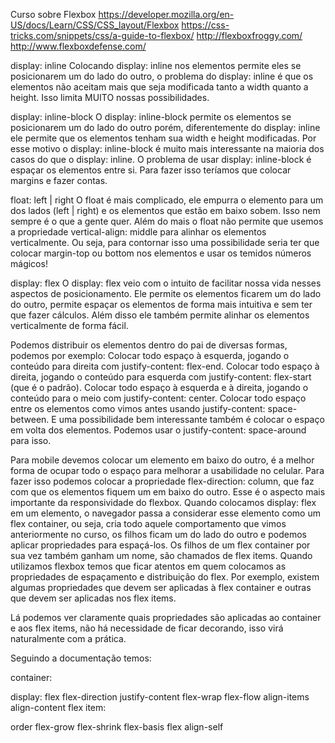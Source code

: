 Curso sobre Flexbox
https://developer.mozilla.org/en-US/docs/Learn/CSS/CSS_layout/Flexbox
https://css-tricks.com/snippets/css/a-guide-to-flexbox/
http://flexboxfroggy.com/
http://www.flexboxdefense.com/


display: inline
Colocando display: inline nos elementos permite eles se posicionarem um do lado do outro, o problema do display: inline é que os elementos não aceitam mais que seja modificada tanto a width quanto a height. Isso limita MUITO nossas possibilidades.

display: inline-block
O display: inline-block permite os elementos se posicionarem um do lado do outro porém, diferentemente do display: inline ele permite que os elementos tenham sua width e height modificadas. Por esse motivo o display: inline-block é muito mais interessante na maioria dos casos do que o display: inline.
O problema de usar display: inline-block é espaçar os elementos entre si. Para fazer isso teríamos que colocar margins e fazer contas.

float: left | right
O float é mais complicado, ele empurra o elemento para um dos lados (left | right) e os elementos que estão em baixo sobem. Isso nem sempre é o que a gente quer. Além do mais o float não permite que usemos a propriedade vertical-align: middle para alinhar os elementos verticalmente. Ou seja, para contornar isso uma possibilidade seria ter que colocar margin-top ou bottom nos elementos e usar os temidos números mágicos!

display: flex
O display: flex veio com o intuito de facilitar nossa vida nesses aspectos de posicionamento. Ele permite os elementos ficarem um do lado do outro, permite espaçar os elementos de forma mais intuitiva e sem ter que fazer cálculos. Além disso ele também permite alinhar os elementos verticalmente de forma fácil.


Podemos distribuir os elementos dentro do pai de diversas formas, podemos por exemplo:
Colocar todo espaço à esquerda, jogando o conteúdo para direita com justify-content: flex-end.
Colocar todo espaço à direita, jogando o conteúdo para esquerda com justify-content: flex-start (que é o padrão).
Colocar todo espaço à esquerda e à direita, jogando o conteúdo para o meio com justify-content: center.
Colocar todo espaço entre os elementos como vimos antes usando justify-content: space-between.
E uma possibilidade bem interessante também é colocar o espaço em volta dos elementos. Podemos usar o justify-content: space-around para isso.

Para mobile devemos colocar um elemento em baixo do outro, é a melhor forma de ocupar todo o espaço para melhorar a usabilidade no celular. Para fazer isso podemos colocar a propriedade flex-direction: column, que faz com que os elementos fiquem um em baixo do outro. Esse é o aspecto mais importante da responsividade do flexbox. Quando colocamos display: flex em um elemento, o navegador passa a considerar esse elemento como um flex container, ou seja, cria todo aquele comportamento que vimos anteriormente no curso, os filhos ficam um do lado do outro e podemos aplicar propriedades para espaçá-los. Os filhos de um flex container por sua vez também ganham um nome, são chamados de flex items. Quando utilizamos flexbox temos que ficar atentos em quem colocamos as propriedades de espaçamento e distribuição do flex. Por exemplo, existem algumas propriedades que devem ser aplicadas à flex container e outras que devem ser aplicadas nos flex items.

Lá podemos ver claramente quais propriedades são aplicadas ao container e aos flex items, não há necessidade de ficar decorando, isso virá naturalmente com a prática.

Seguindo a documentação temos:

container:

display: flex
flex-direction
justify-content
flex-wrap
flex-flow
align-items
align-content
flex item:

order
flex-grow
flex-shrink
flex-basis
flex
align-self

